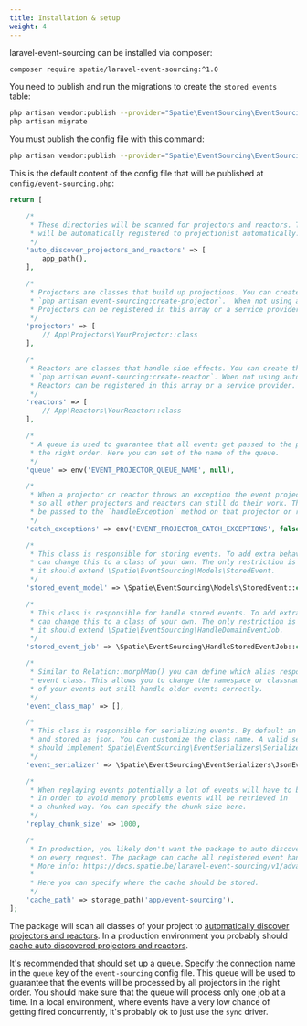 ```yaml
---
title: Installation & setup
weight: 4
---
```


laravel-event-sourcing can be installed via composer:

```bash
composer require spatie/laravel-event-sourcing:^1.0
```

You need to publish and run the migrations to create the `stored_events` table:

```bash
php artisan vendor:publish --provider="Spatie\EventSourcing\EventSourcingServiceProvider" --tag="migrations"
php artisan migrate
```

You must publish the config file with this command:

```bash
php artisan vendor:publish --provider="Spatie\EventSourcing\EventSourcingServiceProvider" --tag="config"
```

This is the default content of the config file that will be published at `config/event-sourcing.php`:

```php
return [

    /*
     * These directories will be scanned for projectors and reactors. They
     * will be automatically registered to projectionist automatically.
     */
    'auto_discover_projectors_and_reactors' => [
        app_path(),
    ],

    /*
     * Projectors are classes that build up projections. You can create them by performing
     * `php artisan event-sourcing:create-projector`.  When not using auto-discovery
     * Projectors can be registered in this array or a service provider.
     */
    'projectors' => [
        // App\Projectors\YourProjector::class
    ],

    /*
     * Reactors are classes that handle side effects. You can create them by performing
     * `php artisan event-sourcing:create-reactor`. When not using auto-discovery
     * Reactors can be registered in this array or a service provider.
     */
    'reactors' => [
        // App\Reactors\YourReactor::class
    ],

    /*
     * A queue is used to guarantee that all events get passed to the projectors in
     * the right order. Here you can set of the name of the queue.
     */
    'queue' => env('EVENT_PROJECTOR_QUEUE_NAME', null),

    /*
     * When a projector or reactor throws an exception the event projectionist can catch it
     * so all other projectors and reactors can still do their work. The exception will
     * be passed to the `handleException` method on that projector or reactor.
     */
    'catch_exceptions' => env('EVENT_PROJECTOR_CATCH_EXCEPTIONS', false),

    /*
     * This class is responsible for storing events. To add extra behaviour you
     * can change this to a class of your own. The only restriction is that
     * it should extend \Spatie\EventSourcing\Models\StoredEvent.
     */
    'stored_event_model' => \Spatie\EventSourcing\Models\StoredEvent::class,

    /*
     * This class is responsible for handle stored events. To add extra behaviour you
     * can change this to a class of your own. The only restriction is that
     * it should extend \Spatie\EventSourcing\HandleDomainEventJob.
     */
    'stored_event_job' => \Spatie\EventSourcing\HandleStoredEventJob::class,

    /*
     * Similar to Relation::morphMap() you can define which alias responds to which
     * event class. This allows you to change the namespace or classnames
     * of your events but still handle older events correctly.
     */
    'event_class_map' => [],

    /*
     * This class is responsible for serializing events. By default an event will be serialized
     * and stored as json. You can customize the class name. A valid serializer
     * should implement Spatie\EventSourcing\EventSerializers\Serializer.
     */
    'event_serializer' => \Spatie\EventSourcing\EventSerializers\JsonEventSerializer::class,

    /*
     * When replaying events potentially a lot of events will have to be retrieved.
     * In order to avoid memory problems events will be retrieved in
     * a chunked way. You can specify the chunk size here.
     */
    'replay_chunk_size' => 1000,

    /*
     * In production, you likely don't want the package to auto discover the event handlers
     * on every request. The package can cache all registered event handlers.
     * More info: https://docs.spatie.be/laravel-event-sourcing/v1/advanced-usage/discovering-projectors-and-reactors
     *
     * Here you can specify where the cache should be stored.
     */
    'cache_path' => storage_path('app/event-sourcing'),
];
```

The package will scan all classes of your project to [automatically discover projectors and reactors](/laravel-event-sourcing/v1/advanced-usage/discovering-projectors-and-reactors#discovering-projectors-and-reactors). In a production environment you probably should [cache auto discovered projectors and reactors](/laravel-event-sourcing/v1/advanced-usage/discovering-projectors-and-reactors#caching-discovered-projectors-and-reactors).

It's recommended that should set up a queue. Specify the connection name in the `queue` key of the `event-sourcing` config file. This queue will be used to guarantee that the events will be processed by all projectors in the right order. You should make sure that the queue will process only one job at a time. In a local environment, where events have a very low chance of getting fired concurrently, it's probably ok to just use the `sync` driver.
